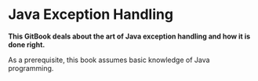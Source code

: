 # Java Exception Handling

**This GitBook deals about the art of Java exception handling and how it is done right.**

As a prerequisite, this book assumes basic knowledge of Java programming.


